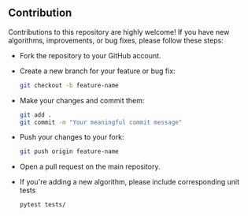 ## Contribution

Contributions to this repository are highly welcome! If you have new algorithms, improvements, or bug fixes, please follow these steps:

- Fork the repository to your GitHub account.

- Create a new branch for your feature or bug fix:

  ```bash
  git checkout -b feature-name

- Make your changes and commit them:

  ```bash
  git add .
  git commit -m "Your meaningful commit message"

- Push your changes to your fork:

  ```bash
  git push origin feature-name

- Open a pull request on the main repository.

- If you're adding a new algorithm, please include corresponding unit tests

  ```bash
  pytest tests/
